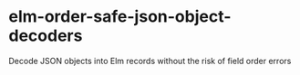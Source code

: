 # elm-order-safe-json-object-decoders
Decode JSON objects into Elm records without the risk of field order errors
